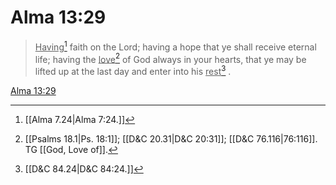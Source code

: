 # Alma 13:29

> <u>Having</u>[^a] faith on the Lord; having a hope that ye shall receive eternal life; having the <u>love</u>[^b] of God always in your hearts, that ye may be lifted up at the last day and enter into his <u>rest</u>[^c] .

[Alma 13:29](https://www.churchofjesuschrist.org/study/scriptures/bofm/alma/13?lang=eng&id=p29#p29)


[^a]: [[Alma 7.24|Alma 7:24.]]
[^b]: [[Psalms 18.1|Ps. 18:1]]; [[D&C 20.31|D&C 20:31]]; [[D&C 76.116|76:116]]. TG [[God, Love of]].
[^c]: [[D&C 84.24|D&C 84:24.]]
